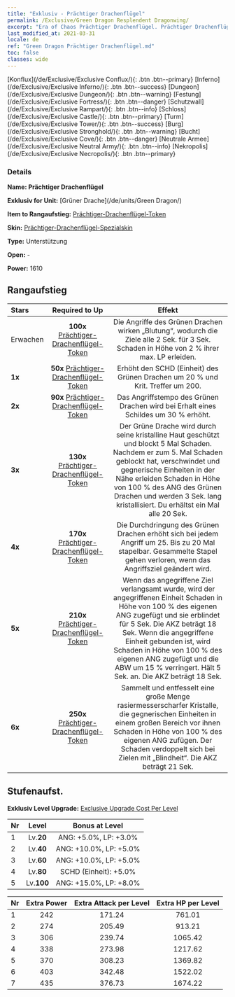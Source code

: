 ```yaml
---
title: "Exklusiv - Prächtiger Drachenflügel"
permalink: /Exclusive/Green Dragon Resplendent Dragonwing/
excerpt: "Era of Chaos Prächtiger Drachenflügel. Prächtiger Drachenflügel. Era of Chaos Exklusiv Prächtiger Drachenflügel. Grüner Drache Exklusiv."
last_modified_at: 2021-03-31
locale: de
ref: "Green Dragon Prächtiger Drachenflügel.md"
toc: false
classes: wide
---
```

 [Konflux](/de/Exclusive/Exclusive Conflux/){: .btn .btn--primary} [Inferno](/de/Exclusive/Exclusive Inferno/){: .btn .btn--success} [Dungeon](/de/Exclusive/Exclusive Dungeon/){: .btn .btn--warning} [Festung](/de/Exclusive/Exclusive Fortress/){: .btn .btn--danger} [Schutzwall](/de/Exclusive/Exclusive Rampart/){: .btn .btn--info} [Schloss](/de/Exclusive/Exclusive Castle/){: .btn .btn--primary} [Turm](/de/Exclusive/Exclusive Tower/){: .btn .btn--success} [Burg](/de/Exclusive/Exclusive Stronghold/){: .btn .btn--warning} [Bucht](/de/Exclusive/Exclusive Cove/){: .btn .btn--danger} [Neutrale Armee](/de/Exclusive/Exclusive Neutral Army/){: .btn .btn--info} [Nekropolis](/de/Exclusive/Exclusive Necropolis/){: .btn .btn--primary} 

### Details
 **Name: Prächtiger Drachenflügel** 

 **Exklusiv for Unit:** [Grüner Drache](/de/units/Green Dragon/) 

 **Item to Rangaufstieg:** [Prächtiger-Drachenflügel-Token](/de/Items/con_976/)

 **Skin:** [Prächtiger-Drachenflügel-Spezialskin](/de/Items/con_644/)

 **Type:** Unterstützung

 **Open:** -

 **Power:** 1610

## Rangaufstieg

  |     Stars    |  Required to Up | Effekt |
  |:-------------|:---------------:|:---------------:|
  |  Erwachen  | **100x** [Prächtiger-Drachenflügel-Token](/de/Items/con_976/) | Die Angriffe des Grünen Drachen wirken „Blutung“, wodurch die Ziele alle 2 Sek. für 3 Sek. Schaden in Höhe von 2 % ihrer max. LP erleiden. |
  | **1x** <i class="fas fa-star"/> | **50x** [Prächtiger-Drachenflügel-Token](/de/Items/con_976/) | Erhöht den SCHD (Einheit) des Grünen Drachen um 20 % und Krit. Treffer um 200. |
  | **2x** <i class="fas fa-star"/> | **90x** [Prächtiger-Drachenflügel-Token](/de/Items/con_976/) | Das Angriffstempo des Grünen Drachen wird bei Erhalt eines Schildes um 30 % erhöht. |
  | **3x** <i class="fas fa-star"/> | **130x** [Prächtiger-Drachenflügel-Token](/de/Items/con_976/) | <Kristallwache> Der Grüne Drache wird durch seine kristalline Haut geschützt und blockt 5 Mal Schaden. Nachdem er zum 5. Mal Schaden geblockt hat, verschwindet <Kristallwache> und gegnerische Einheiten in der Nähe erleiden Schaden in Höhe von 100 % des ANG des Grünen Drachen und werden 3 Sek. lang kristallisiert. Du erhältst <Kristallwache> ein Mal alle 20 Sek. |
  | **4x** <i class="fas fa-star"/> | **170x** [Prächtiger-Drachenflügel-Token](/de/Items/con_976/) | Die Durchdringung des Grünen Drachen erhöht sich bei jedem Angriff um 25. Bis zu 20 Mal stapelbar. Gesammelte Stapel gehen verloren, wenn das Angriffsziel geändert wird. |
  | **5x** <i class="fas fa-star"/> | **210x** [Prächtiger-Drachenflügel-Token](/de/Items/con_976/) | <Unaufhaltsam> Wenn das angegriffene Ziel verlangsamt wurde, wird der angegriffenen Einheit Schaden in Höhe von 100 % des eigenen ANG zugefügt und sie erblindet für 5 Sek. Die AKZ beträgt 18 Sek. Wenn die angegriffene Einheit gebunden ist, wird Schaden in Höhe von 100 % des eigenen ANG zugefügt und die ABW um 15 % verringert. Hält 5 Sek. an. Die AKZ beträgt 18 Sek. |
  | **6x** <i class="fas fa-star"/> | **250x** [Prächtiger-Drachenflügel-Token](/de/Items/con_976/) | <Diamantdornen> Sammelt und entfesselt eine große Menge rasiermesserscharfer Kristalle, die gegnerischen Einheiten in einem großen Bereich vor ihnen Schaden in Höhe von 100 % des eigenen ANG zufügen. Der Schaden verdoppelt sich bei Zielen mit „Blindheit“. Die AKZ beträgt 21 Sek. |


## Stufenaufst.
 **Exklusiv Level Upgrade:** [Exclusive Upgrade Cost Per Level](/Exclusive/ExclusiveUpgradeCostPerLevel/)

  |  Nr  |   Level  | Bonus at Level |
  |:-----|:--------:|:--------------:|
  | 1 | Lv.**20** | ANG: +5.0%, LP: +3.0% |
  | 2 | Lv.**40** | ANG: +10.0%, LP: +5.0% |
  | 3 | Lv.**60** | ANG: +10.0%, LP: +5.0% |
  | 4 | Lv.**80** | SCHD (Einheit): +5.0% |
  | 5 | Lv.**100** | ANG: +15.0%, LP: +8.0% |


  |  Nr  |  Extra Power | Extra Attack per Level | Extra HP per Level |
  |:-----|:--------:|:--------:|:--------:|
  | 1 | 242 | 171.24 | 761.01 |
  | 2 | 274 | 205.49 | 913.21 |
  | 3 | 306 | 239.74 | 1065.42 |
  | 4 | 338 | 273.98 | 1217.62 |
  | 5 | 370 | 308.23 | 1369.82 |
  | 6 | 403 | 342.48 | 1522.02 |
  | 7 | 435 | 376.73 | 1674.22 |


